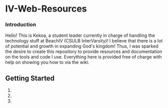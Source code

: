 # IV-Web-Resources

### Introduction
Hello! This is Kekoa, a student leader currently in charge of handling the technology stuff at BeachIV (CSULB InterVarsity)! I believe that there is a lot of potential and growth in expanding God's kingdom! Thus, I was sparked the desire to create this repository to provide resources and documentation on the tools and code I use. Everything here is provided free of charge with help on showing you how to via the wiki.

## Getting Started
1.
2.
3.
